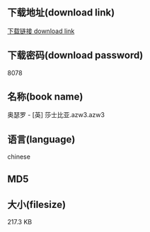 ## 下载地址(download link)
[下载链接 download link](https://tutu365.netlify.app/?s=%E5%A5%A5%E7%91%9F%E7%BD%97+-+%5B%E8%8B%B1%5D+%E8%8E%8E%E5%A3%AB%E6%AF%94%E4%BA%9A.azw3)

## 下载密码(download password)
8078

## 名称(book name)
奥瑟罗 - [英] 莎士比亚.azw3.azw3

## 语言(language)
chinese

## MD5


## 大小(filesize)
217.3 KB
